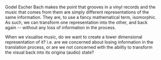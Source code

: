 Godel Escher Bach makes the point that grooves in a vinyl records and the music that comes from them are simply different representations of the same information. They are, to use a fancy mathematical term, isomorphic. As such, we can transform one representation into the other, and back again -- without any loss of information in the process. 

When we visualise music, do we want to create a lower dimensional representation of it? i.e. are we concerned about losing information in the translation process, or are we not concerned with the ability to transform the visual back into its origina (audio) state?

